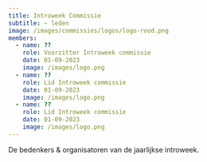 ```yaml
---
title: Introweek Commissie
subtitle: ~ leden
image: /images/commissies/logos/logo-rood.png
members:
  - name: ??
    role: Voorzitter Introweek commissie
    date: 01-09-2023
    image: /images/logo.png
  - name: ??
    role: Lid Introweek commissie
    date: 01-09-2023
    image: /images/logo.png
  - name: ??
    role: Lid Introweek commissie
    date: 01-09-2023
    image: /images/logo.png
---
```


De bedenkers & organisatoren van de jaarlijkse introweek.